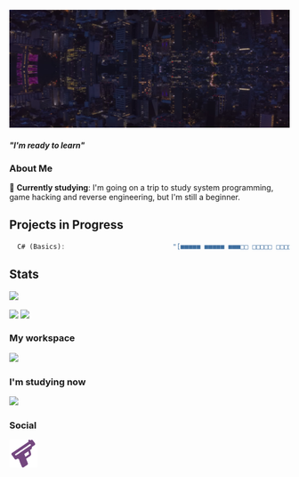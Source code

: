 [![Header](./Background.png)](https://guns.lol/ghfakegh1337) 


#### *"I'm ready to learn"*

### About Me

🌱 **Currently studying**: I'm going on a trip to study system programming, game hacking and reverse engineering, but I'm still a beginner.

## Projects in Progress
```js
  C# (Basics):                           "[■■■■■ ■■■■■ ■■■□□ □□□□□ □□□□□ □□□□□ □□□□□ □□□□□ □□□□□ □□□□□] 25%"
```

## Stats
![](https://komarev.com/ghpvc/?username=ghfakegh1337&color=red&style=for-the-badge)

[![](https://github-readme-stats.vercel.app/api?username=ghfakegh1337&show_icons=true&show_icons=true&title_color=7433FF&icon_color=bb2acf&text_color=b3b3ff&bg_color=0,000000,130F40&hide_border=true)]()
[![](https://github-readme-stats.vercel.app/api/top-langs/?username=ghfakegh1337&title_color=7433FF&icon_color=bb2acf&text_color=b3b3ff&bg_color=0,000000,130F40&hide_border=true&layout=compact&hide=batchfile,c#)]()

### My workspace

![](https://skillicons.dev/icons?i=windows)

### I'm studying now

![](https://skillicons.dev/icons?i=cs)

### Social
[![Guns.lol](./gunslol.png)](https://guns.lol/ghfakegh1337)
